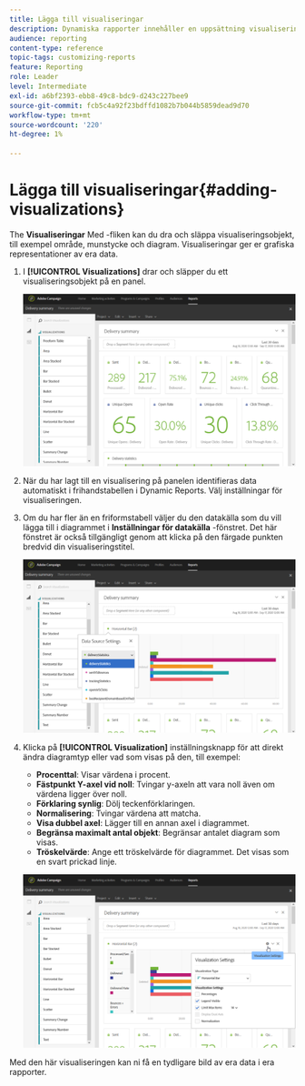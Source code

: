 ```yaml
---
title: Lägga till visualiseringar
description: Dynamiska rapporter innehåller en uppsättning visualiseringar som lägger till en grafisk representation i rapporten.
audience: reporting
content-type: reference
topic-tags: customizing-reports
feature: Reporting
role: Leader
level: Intermediate
exl-id: a6bf2393-ebb8-49c8-bdc9-d243c227bee9
source-git-commit: fcb5c4a92f23bdffd1082b7b044b5859dead9d70
workflow-type: tm+mt
source-wordcount: '220'
ht-degree: 1%

---
```


# Lägga till visualiseringar{#adding-visualizations}

The **Visualiseringar** Med -fliken kan du dra och släppa visualiseringsobjekt, till exempel område, munstycke och diagram. Visualiseringar ger er grafiska representationer av era data.

1. I **[!UICONTROL Visualizations]** drar och släpper du ett visualiseringsobjekt på en panel.

   ![](assets/dynamic_report_visualization_1.png)

1. När du har lagt till en visualisering på panelen identifieras data automatiskt i frihandstabellen i Dynamic Reports. Välj inställningar för visualiseringen.
1. Om du har fler än en friformstabell väljer du den datakälla som du vill lägga till i diagrammet i **Inställningar för datakälla** -fönstret. Det här fönstret är också tillgängligt genom att klicka på den färgade punkten bredvid din visualiseringstitel.

   ![](assets/dynamic_report_visualization_2.png)

1. Klicka på **[!UICONTROL Visualization]** inställningsknapp för att direkt ändra diagramtyp eller vad som visas på den, till exempel:

   * **Procenttal**: Visar värdena i procent.
   * **Fästpunkt Y-axel vid noll**: Tvingar y-axeln att vara noll även om värdena ligger över noll.
   * **Förklaring synlig**: Dölj teckenförklaringen.
   * **Normalisering**: Tvingar värdena att matcha.
   * **Visa dubbel axel**: Lägger till en annan axel i diagrammet.
   * **Begränsa maximalt antal objekt**: Begränsar antalet diagram som visas.
   * **Tröskelvärde**: Ange ett tröskelvärde för diagrammet. Det visas som en svart prickad linje.

   ![](assets/dynamic_report_visualization_3.png)

Med den här visualiseringen kan ni få en tydligare bild av era data i era rapporter.
